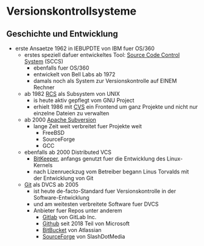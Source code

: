 # Versionskontrollsysteme
## Geschichte und Entwicklung
- erste Ansaetze 1962 in IEBUPDTE von IBM fuer OS/360
    * erstes speziell dafuer entwickeltes Tool: [Source Code Control System](https://pubs.opengroup.org/onlinepubs/9699919799/utilities/sccs.html) (SCCS)
        - ebenfalls fuer OS/360
        - entwickelt von Bell Labs ab 1972
        - damals noch als System zur Versionskontrolle auf EINEM Rechner
    * ab 1982 [RCS](https://www.gnu.org/software/rcs/) als Subsystem von UNIX
        - is heute aktiv gepflegt vom GNU Project
        - erhielt 1986 mit [CVS](https://cvs.nongnu.org/) ein Frontend um ganz Projekte und nicht nur einzelne Dateien zu verwalten
    * ab 2000 [Apache Subversion](https://subversion.apache.org/)
        - lange Zeit weit verbreitet fuer Projekte weit
            * FreeBSD
            * SourceForge
            * GCC 
    * ebenfalls ab 2000 Distributed VCS
        - [BitKeeper](https://www.bitkeeper.org/), anfangs genutzt fuer die Entwicklung des Linux-Kernels
        - nach Lizenrueckzug vom Betreiber begann Linus Torvalds mit der Entwicklung von Git 
    * [Git](https://git-scm.com/) als DVCS ab 2005
        - ist heute de-facto-Standard fuer Versionskontrolle in der Software-Entwicklung
        - und am weitesten verbreitete Software fuer DVCS
        - Anbieter fuer Repos unter anderem
            * [Gitlab](https://about.gitlab.com/) von GitLab Inc.
            * [Github](https://github.com/) seit 2018 Teil von Microsoft
            * [BitBucket](https://bitbucket.org/) von Atlassian
            * [SourceForge](https://sourceforge.net/) von SlashDotMedia
